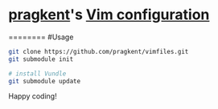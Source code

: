 # [pragkent](http://github.com/pragkent)'s [Vim configuration](http://github.com/pragkent/vimfiles)
========
#Usage

```bash
git clone https://github.com/pragkent/vimfiles.git
git submodule init

# install Vundle
git submodule update
```

Happy coding!
